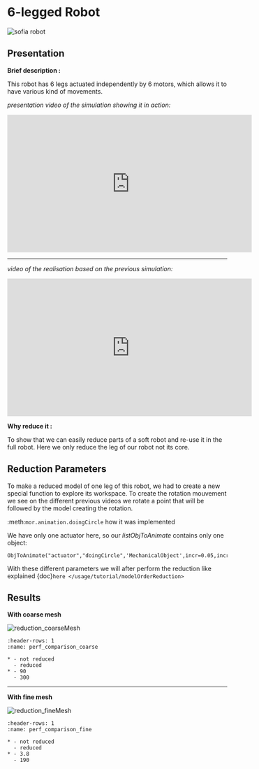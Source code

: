 # 6-legged Robot

![sofia robot](sofia_robot.jpeg)

## Presentation

**Brief description :**

This robot has 6 legs actuated independently by 6 motors, which allows it to have various kind of movements.
 
*presentation video of the simulation showing it in action:*

<iframe width="560" height="315" src="https://www.youtube.com/embed/iQbSaFNWkAE" frameborder="0" allow="autoplay; encrypted-media" allowfullscreen></iframe>
	
---

*video of the realisation based on the previous simulation:*

<iframe width="560" height="315" src="https://www.youtube.com/embed/ZoPqL80fZ10" frameborder="0" allow="autoplay; encrypted-media" allowfullscreen></iframe>


**Why reduce it :**

To show that we can easily reduce parts of a soft robot and re-use it in the full robot.
Here we only reduce the leg of our robot not its core. 

## Reduction Parameters

To make a reduced model of one leg of this robot, we had to create a new special function to explore its workspace.
To create the rotation mouvement we see on the different previous videos we rotate a point that will be followed by the model creating the rotation.

:meth:`mor.animation.doingCircle` how it was implemented

We have only one actuator here, so our *listObjToAnimate* contains only one object:

	ObjToAnimate("actuator","doingCircle",'MechanicalObject',incr=0.05,incrPeriod=3,rangeOfAction=6.4,dataToWorkOn="position",angle=0,rodRadius=0.7)

With these different parameters we will after perform the reduction like explained {doc}`here </usage/tutorial/modelOrderReduction>`


## Results 

**With coarse mesh**

![reduction_coarseMesh](reduction_coarseMesh.png)

```{list-table} FPS before/after reduction 
:header-rows: 1
:name: perf_comparison_coarse

* - not reduced
  - reduced
* - 90
  - 300
```

---


**With fine mesh**

![reduction_fineMesh](reduction_fineMesh.png)

```{list-table} FPS before/after reduction 
:header-rows: 1
:name: perf_comparison_fine

* - not reduced
  - reduced
* - 3.8
  - 190
```
